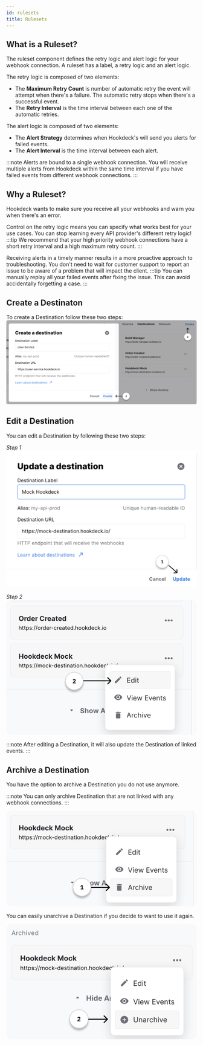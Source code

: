 ```yaml
---
id: rulesets
title: Rulesets
---
```


## What is a Ruleset?

The ruleset component defines the retry logic and alert logic for your webhook connection. A ruleset has a label, a retry logic and an alert logic.

The retry logic is composed of two elements:

- The **Maximum Retry Count** is number of automatic retry the event will attempt when there's a failure. The automatic retry stops when there's a successful event.
- The **Retry Interval** is the time interval between each one of the automatic retries.

The alert logic is composed of two elements:

- The **Alert Strategy** determines when Hookdeck's will send you alerts for failed events.
- The **Alert Interval** is the time interval between each alert.

:::note
Alerts are bound to a single webhook connection. You will receive multiple alerts from Hookdeck within the same time interval if you have failed events from different webhook connections.
:::

## Why a Ruleset?

Hookdeck wants to make sure you receive all your webhooks and warn you when there's an error.

Control on the retry logic means you can specify what works best for your use cases. You can stop learning every API provider's different retry logic!  
:::tip
We recommend that your high priority webhook connections have a short retry interval and a high maximum retry count.
:::

Receiving alerts in a timely manner results in a more proactive approach to troubleshooting. You don't need to wait for customer support to report an issue to be aware of a problem that will impact the client.
:::tip
You can manually replay all your failed events after fixing the issue. This can avoid accidentally forgetting a case.
:::

## Create a Destinaton

To create a Destination follow these two steps:
![Hookdeck_Create_A_Destination](../static/img/webhookConnections/wcDestination/create_a_destination_1.png)

## Edit a Destination

You can edit a Destination by following these two steps:

_Step 1_
![Hookdeck_Update_A_Destination_1](../static/img/webhookconnections/wcDestination/update_a_destination_1.png)

_Step 2_
![Hookdeck_Update_A_Destination_2](../static/img/webhookconnections/wcDestination/update_a_destination_2.png)

:::note
After editing a Destination, it will also update the Destination of linked events.
:::

## Archive a Destination

You have the option to archive a Destination you do not use anymore.

:::note
You can only archive Destination that are not linked with any webhook connections.
:::

![Hookdeck_Archive_A_Destination](../static/img/webhookconnections/wcDestination/archive_a_destination_1.png)

You can easily unarchive a Destination if you decide to want to use it again.

![Hookdeck_Unarchive_A_Destination](../static/img/webhookconnections/wcDestination/archive_a_destination_2.png)
